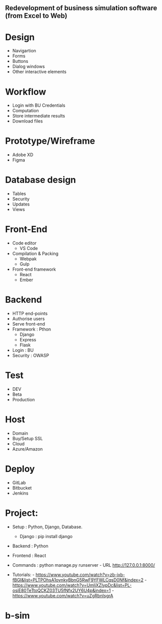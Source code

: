 ## Redevelopment of business simulation software (from Excel to Web)

# Design
- Navigartion
- Forms
- Buttons
- Dialog windows
- Other interactive elements

# Workflow 
- Login with BU Credentials
- Computation
- Store intermediate results
- Download files

# Prototype/Wireframe
- Adobe XD
- Figma

# Database design
- Tables
- Security
- Updates
- Views

# Front-End
  - Code editor 
    - VS Code
  - Compilation & Packing
     - Webpak 
     - Gulp
  - Front-end framework
    - React
    - Ember
  
# Backend
  - HTTP end-points
  - Authorise users
  - Serve front-end
  - Framework : Pthon
      - Django
      - Express
      - Flask
  - Login : BU 
  - Security : OWASP
   
 # Test
   - DEV
   - Beta
   - Production
   
 # Host
   - Domain
   - Buy/Setup SSL
   - Cloud
   - Azure/Amazon
    
 # Deploy
   - GitLab
   - Bitbucket
   - Jenkins
   
   
# Project:
 - Setup : Python, Django, Database.
    - Django : pip install django
 - Backend : Python
 - Frontend : React 
 
 - Commands : python manage.py runserver 
              - URL http://127.0.0.1:8000/
 - Tutorials:
                  - https://www.youtube.com/watch?v=zb-ixb-fBGI&list=PLTPOhsA1ovnkyBbnG5RwF9YFWLCqsD0Nf&index=2
                  - https://www.youtube.com/watch?v=UmljXZIypDc&list=PL-osiE80TeTtoQCKZ03TU5fNfx2UY6U4p&index=1
                  - https://www.youtube.com/watch?v=uZgRbnIsgrA
             
  



   
# b-sim
